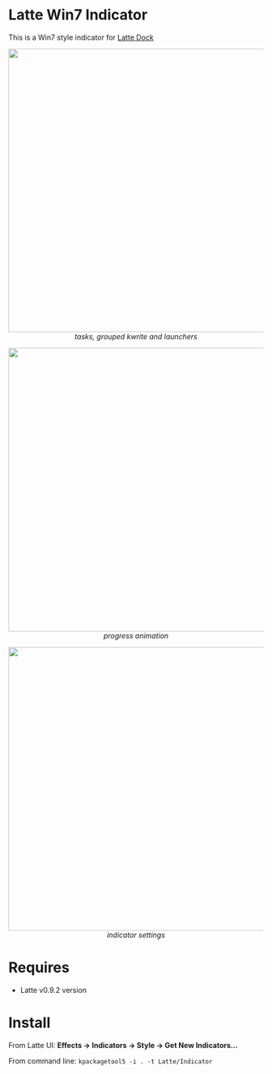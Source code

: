 # Latte Win7 Indicator
This is a Win7 style indicator for [Latte Dock](https://phabricator.kde.org/source/latte-dock/repository/master/)

<p align="center">
<img src="https://i.imgur.com/eVlece8.png" width="560" ><br/>
<i>tasks, grouped kwrite and launchers</i>
</p>

<p align="center">
<img src="https://i.imgur.com/VwwtgJ4.png" width="560" ><br/>
<i>progress animation</i>
</p>

<p align="center">
<img src="https://i.imgur.com/9wnZHy5.png" width="560" ><br/>
<i>indicator settings</i>
</p>

# Requires

- Latte v0.9.2 version

# Install

From Latte UI: **Effects -> Indicators -> Style -> Get New Indicators...**

From command line: ``kpackagetool5 -i . -t Latte/Indicator``

